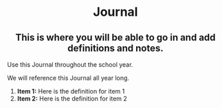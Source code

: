 <h1 align="center">Journal</h1>

<h2 align="center">This is where you will be able to go in and add definitions and notes.</h3> 
  <p>Use this Journal throughout the school year. </p>
  <p>We will reference this Journal all year long.</p>
  <ol>
  <li><strong>Item 1:</strong> Here is the definition for item 1</li>
  <li><strong>Item 2:</strong> Here is the definition for item 2</li>
  </ol>






